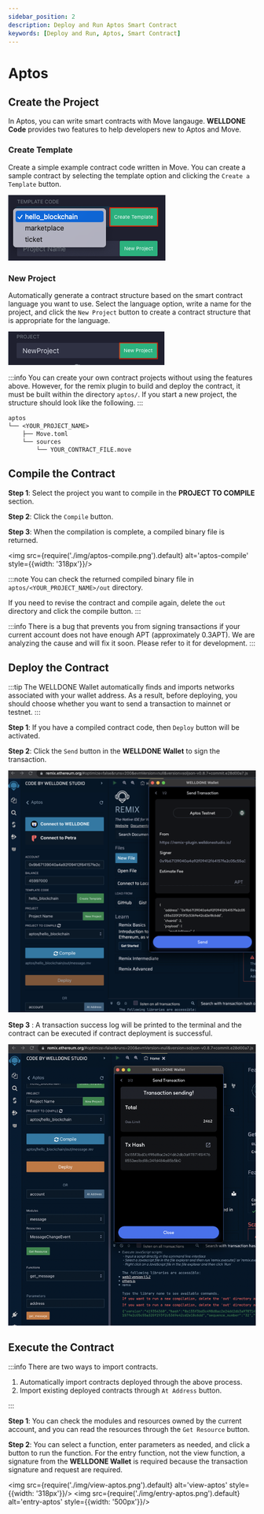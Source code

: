 ```yaml
---
sidebar_position: 2
description: Deploy and Run Aptos Smart Contract
keywords: [Deploy and Run, Aptos, Smart Contract]
---
```


# Aptos

## Create the Project

In Aptos, you can write smart contracts with Move langauge. **WELLDONE Code** provides two features to help developers new to Aptos and Move.

### Create Template

Create a simple example contract code written in Move. You can create a sample contract by selecting the template option and clicking the `Create a Template` button.

![template-code-aptos](img/template-code-aptos.png?raw=true 'template-code-aptos')

### New Project

Automatically generate a contract structure based on the smart contract language you want to use. Select the language option, write a name for the project, and click the `New Project` button to create a contract structure that is appropriate for the language.

![new-project-aptos](img/new-project-aptos.png?raw=true 'new-project-aptos')

:::info
You can create your own contract projects without using the features above. However, for the remix plugin to build and deploy the contract, it must be built within the directory `aptos/`. If you start a new project, the structure should look like the following.
:::

  ```
  aptos
  └── <YOUR_PROJECT_NAME>
      ├── Move.toml
      └── sources
          └── YOUR_CONTRACT_FILE.move
  ```

## Compile the Contract

**Step 1**: Select the project you want to compile in the **PROJECT TO COMPILE** section.

**Step 2**: Click the `Compile` button.

**Step 3**: When the compilation is complete, a compiled binary file is returned.

<img src={require('./img/aptos-compile.png').default} alt='aptos-compile' style={{width: '318px'}}/>


:::note
You can check the returned compiled binary file in `aptos/<YOUR_PROJECT_NAME>/out` directory.

If you need to revise the contract and compile again, delete the `out` directory and click the compile button.
:::

:::info 
There is a bug that prevents you from signing transactions if your current account does not have enough APT (approximately 0.3APT). We are analyzing the cause and will fix it soon. Please refer to it for development. 
:::

## Deploy the Contract
:::tip 
The WELLDONE Wallet automatically finds and imports networks associated with your wallet address. As a result, before deploying, you should choose whether you want to send a transaction to mainnet or testnet.
:::

**Step 1**: If you have a compiled contract code, then `Deploy` button will be activated.

**Step 2**: Click the `Send` button in the **WELLDONE Wallet** to sign the transaction.

![Deploy](img/deploy-aptos.png?raw=true 'Deploy')

**Step 3**
: A transaction success log will be printed to the terminal and the contract can be executed if contract deployment is successful.

![Deploy](img/deployed-contract-aptos.png?raw=true 'Deploy')

## Execute the Contract

:::info
There are two ways to import contracts.

1. Automatically import contracts deployed through the above process.
2. Import existing deployed contracts through `At Address` button.

:::

**Step 1**: You can check the modules and resources owned by the current account, and you can read the resources through the `Get Resource` button.

**Step 2**: You can select a function, enter parameters as needed, and click a button to run the function. For the entry function, not the view function, a signature from the **WELLDONE Wallet** is required because the transaction signature and request are required.

<img src={require('./img/view-aptos.png').default} alt='view-aptos' style={{width: '318px'}}/>
<img src={require('./img/entry-aptos.png').default} alt='entry-aptos' style={{width: '500px'}}/>